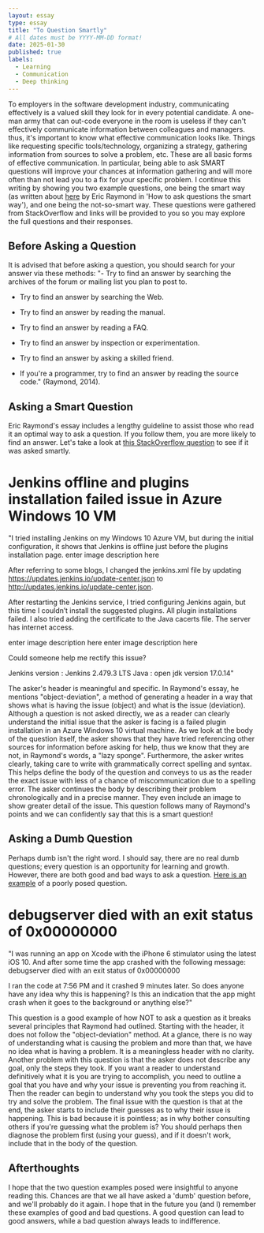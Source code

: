 ```yaml
---
layout: essay
type: essay
title: "To Question Smartly"
# All dates must be YYYY-MM-DD format!
date: 2025-01-30
published: true
labels:
  - Learning
  - Communication
  - Deep thinking
---
```


To employers in the software development industry, communicating effectively is a valued skill they look for in every potential candidate. A one-man army that can out-code everyone in the room is useless if they can't effectively communicate information between colleagues and managers. 
thus, it's important to know what effective communication looks like. Things like requesting specific tools/technology, organizing a strategy, gathering information from sources to solve a problem, etc. These are all basic forms of effective communication. In particular, being able to ask
SMART questions will improve your chances at information gathering and will more often than not lead you to a fix for your specific problem. I continue this writing by showing you two example questions, one being the smart way (as written about [here](http://www.catb.org/esr/faqs/smart-questions.html) by Eric Raymond in 'How to ask questions the smart way'),
and one being the not-so-smart way. These questions were gathered from StackOverflow and links will be provided to you so you may explore the full questions and their responses.

## Before Asking a Question
It is advised that before asking a question, you should search for your answer via these methods:
  "- Try to find an answer by searching the archives of the forum or mailing list you plan to post to.

  - Try to find an answer by searching the Web.

  - Try to find an answer by reading the manual.

  - Try to find an answer by reading a FAQ.

  - Try to find an answer by inspection or experimentation.

  - Try to find an answer by asking a skilled friend.

  - If you're a programmer, try to find an answer by reading the source code."
  (Raymond, 2014). 

## Asking a Smart Question
Eric Raymond's essay includes a lengthy guideline to assist those who read it an optimal way to ask a question. If you follow them, you are more likely to find an answer. Let's take a look at [this StackOverflow question](https://stackoverflow.com/questions/79401857/jenkins-offline-and-plugins-installation-failed-issue-in-azure-windows-10-vm) to see if it was asked smartly.


# Jenkins offline and plugins installation failed issue in Azure Windows 10 VM  

"I tried installing Jenkins on my Windows 10 Azure VM, but during the initial configuration, it shows that Jenkins is offline just before the plugins installation page. enter image description here

After referring to some blogs, I changed the jenkins.xml file by updating https://updates.jenkins.io/update-center.json to http://updates.jenkins.io/update-center.json.

After restarting the Jenkins service, I tried configuring Jenkins again, but this time I couldn’t install the suggested plugins. All plugin installations failed. I also tried adding the certificate to the Java cacerts file. The server has internet access.

enter image description here enter image description here

Could someone help me rectify this issue?

Jenkins version : Jenkins 2.479.3 LTS Java : open jdk version 17.0.14"




The asker's header is meaningful and specific. In Raymond's essay, he mentions "object-deviation", a method of generating a header in a way that shows what is having the issue (object) and what is the issue (deviation). Although a question is not asked directly, we as a reader can clearly understand 
the initial issue that the asker is facing is a failed plugin installation in an Azure Windows 10 virtual machine. As we look at the body of the question itself, the asker shows that they have tried referencing other sources for information before asking for help, thus we know that they are not, in Raymond's words, a "lazy sponge".
Furthermore, the asker writes clearly, taking care to write with grammatically correct spelling and syntax. This helps define the body of the question and conveys to us as the reader the exact issue with less of a chance of miscommunication due to a spelling error. The asker continues the body by describing their problem
chronologically and in a precise manner. They even include an image to show greater detail of the issue. This question follows many of Raymond's points and we can confidently say that this is a smart question!

## Asking a Dumb Question
Perhaps dumb isn't the right word. I should say, there are no real dumb questions; every question is an opportunity for learning and growth. However, there are both good and bad ways to ask a question. [Here is an example](https://stackoverflow.com/questions/40048404/debugserver-died-with-an-exit-status-of-0x00000000) of a poorly posed question.

# debugserver died with an exit status of 0x00000000

"I was running an app on Xcode with the iPhone 6 stimulator using the latest iOS 10. And after some time the app crashed with the following message:
debugserver died with an exit status of 0x00000000

I ran the code at 7:56 PM and it crashed 9 minutes later. So does anyone have any idea why this is happening? Is this an indication that the app might crash when it goes to the background or anything else?"

This question is a good example of how NOT to ask a question as it breaks several principles that Raymond had outlined. Starting with the header, it does not follow the "object-deviation" method. At a glance, there is no way of understanding what is causing the problem and more than that, we have no idea what is having a problem. It is a meaningless header with no clarity. Another problem with this question is that the asker does not describe any goal, only the steps they took. If you want a reader to understand definitively what it is you are trying to accomplish, you need to outline a goal that you have and why your issue is preventing you from reaching it. Then the reader can begin to understand why you took the steps you did to try and solve the problem. The final issue with the question is that at the end, the asker starts to include their guesses as to why their issue is happening. This is bad because it is pointless; as in why bother consulting others if you're guessing what the problem is? You should perhaps then diagnose the problem first (using your guess), and if it doesn't work, include that in the body of the question.

## Afterthoughts
I hope that the two question examples posed were insightful to anyone reading this. Chances are that we all have asked a 'dumb' question before, and we'll probably do it again. I hope that in the future you (and I) remember these examples of good and bad questions. A good question can lead to good answers, while a bad question always leads to indifference. 



